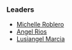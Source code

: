 ### Leaders

* [Michelle Roblero](mailto:michelle.roblero@owasp.org)
* [Angel Rios](mailto:angel.rios@owasp.org)
* [Lusiangel Marcia](mailto:luisangel.marcia@owasp.org)
  
